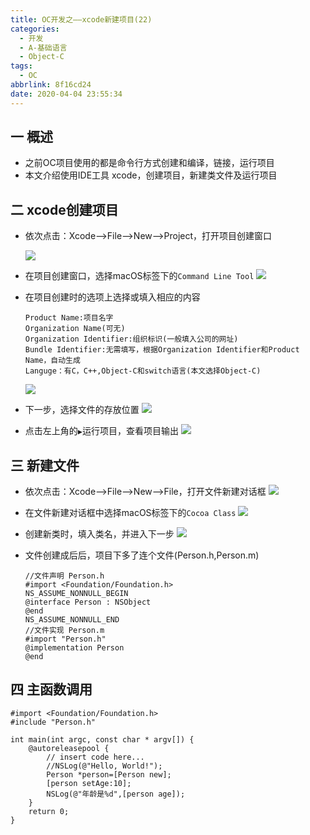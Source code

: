 ```yaml
---
title: OC开发之——xcode新建项目(22)
categories:
  - 开发
  - A-基础语言
  - Object-C
tags:
  - OC
abbrlink: 8f16cd24
date: 2020-04-04 23:55:34
---
```

## 一 概述

* 之前OC项目使用的都是命令行方式创建和编译，链接，运行项目
* 本文介绍使用IDE工具 xcode，创建项目，新建类文件及运行项目

<!--more-->

## 二 xcode创建项目

* 依次点击：Xcode——>File——>New——>Project，打开项目创建窗口

  ![][1]
  
* 在项目创建窗口，选择macOS标签下的`Command Line Tool`
	![][2]
	
* 在项目创建时的选项上选择或填入相应的内容

  ```
  Product Name:项目名字
  Organization Name(可无)
  Organization Identifier:组织标识(一般填入公司的网址)
  Bundle Identifier:无需填写，根据Organization Identifier和Product Name，自动生成
  Languge：有C，C++,Object-C和switch语言(本文选择Object-C)
  ```
	![][3]
	
* 下一步，选择文件的存放位置
	![][4]
	
* 点击左上角的`▶️`运行项目，查看项目输出
  ![][5]

## 三 新建文件

* 依次点击：Xcode——>File——>New——>File，打开文件新建对话框
	![][6]
	
* 在文件新建对话框中选择macOS标签下的`Cocoa Class`
	![][7]
	
* 创建新类时，填入类名，并进入下一步
	![][8]
	
* 文件创建成后后，项目下多了连个文件(Person.h,Person.m)

  ```
  //文件声明 Person.h
  #import <Foundation/Foundation.h>
  NS_ASSUME_NONNULL_BEGIN
  @interface Person : NSObject
  @end
  NS_ASSUME_NONNULL_END
  //文件实现 Person.m
  #import "Person.h"
  @implementation Person
  @end
  ```

## 四 主函数调用

```
#import <Foundation/Foundation.h>
#include "Person.h"

int main(int argc, const char * argv[]) {
    @autoreleasepool {
        // insert code here...
        //NSLog(@"Hello, World!");
        Person *person=[Person new];
        [person setAge:10];
        NSLog(@"年龄是%d",[person age]);
    }
    return 0;
}
```




[1]:https://cdn.staticaly.com/gh/PGzxc/CDN/master/blog-image//oc-xcode-new-project.png
[2]:https://cdn.staticaly.com/gh/PGzxc/CDN/master/blog-image//oc-xcode-macos-commandline-tool.png
[3]:https://cdn.staticaly.com/gh/PGzxc/CDN/master/blog-image//oc-xcode-language-oc.png
[4]:https://cdn.staticaly.com/gh/PGzxc/CDN/master/blog-image//oc-xcode-choice-folder.png
[5]:https://cdn.staticaly.com/gh/PGzxc/CDN/master/blog-image//oc-xcode-run-result.png
[6]:https://cdn.staticaly.com/gh/PGzxc/CDN/master/blog-image//oc-xcode-new-file.png
[7]:https://cdn.staticaly.com/gh/PGzxc/CDN/master/blog-image//oc-xcode-new-file-language-cocoa-class.png
[8]:https://cdn.staticaly.com/gh/PGzxc/CDN/master/blog-image//oc-xcode-new-file-filename.png
